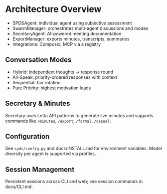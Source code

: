 # Architecture Overview

- SPDSAgent: individual agent using subjective assessment
- SwarmManager: orchestrates multi-agent discussions and modes
- SecretaryAgent: AI-powered meeting documentation
- ExportManager: exports minutes, transcripts, summaries
- Integrations: Composio, MCP via a registry

## Conversation Modes
- Hybrid: independent thoughts → response round
- All-Speak: priority-ordered responses with context
- Sequential: fair rotation
- Pure Priority: highest motivation leads

## Secretary & Minutes
Secretary uses Letta API patterns to generate live minutes and supports commands like `/minutes`, `/export`, `/formal`, `/casual`.

## Configuration
See `spds/config.py` and docs/INSTALL.md for environment variables. Model diversity per agent is supported via profiles.

## Session Management
Persistent sessions across CLI and web; see session commands in docs/CLI.md.
